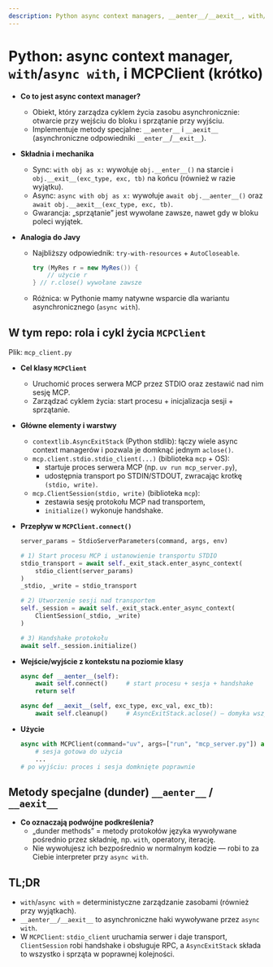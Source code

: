 ```yaml
---
description: Python async context managers, __aenter__/__aexit__, with/async with, and MCPClient lifecycle
---
```


# Python: async context manager, `with`/`async with`, i MCPClient (krótko)

- __Co to jest async context manager?__
  - Obiekt, który zarządza cyklem życia zasobu asynchronicznie: otwarcie przy wejściu do bloku i sprzątanie przy wyjściu.
  - Implementuje metody specjalne: `__aenter__` i `__aexit__` (asynchroniczne odpowiedniki `__enter__`/`__exit__`).

- __Składnia i mechanika__
  - Sync: `with obj as x:` wywołuje `obj.__enter__()` na starcie i `obj.__exit__(exc_type, exc, tb)` na końcu (również w razie wyjątku).
  - Async: `async with obj as x:` wywołuje `await obj.__aenter__()` oraz `await obj.__aexit__(exc_type, exc, tb)`.
  - Gwarancja: „sprzątanie” jest wywołane zawsze, nawet gdy w bloku poleci wyjątek.

- __Analogia do Javy__
  - Najbliższy odpowiednik: `try-with-resources` + `AutoCloseable`.
    ```java
    try (MyRes r = new MyRes()) {
        // użycie r
    } // r.close() wywołane zawsze
    ```
  - Różnica: w Pythonie mamy natywne wsparcie dla wariantu asynchronicznego (`async with`).

## W tym repo: rola i cykl życia `MCPClient`

Plik: `mcp_client.py`

- __Cel klasy `MCPClient`__
  - Uruchomić proces serwera MCP przez STDIO oraz zestawić nad nim sesję MCP.
  - Zarządzać cyklem życia: start procesu + inicjalizacja sesji + sprzątanie.

- __Główne elementy i warstwy__
  - `contextlib.AsyncExitStack` (Python stdlib): łączy wiele async context managerów i pozwala je domknąć jednym `aclose()`.
  - `mcp.client.stdio.stdio_client(...)` (biblioteka `mcp` + OS):
    - startuje proces serwera MCP (np. `uv run mcp_server.py`),
    - udostępnia transport po STDIN/STDOUT, zwracając krotkę `(stdio, write)`.
  - `mcp.ClientSession(stdio, write)` (biblioteka `mcp`):
    - zestawia sesję protokołu MCP nad transportem,
    - `initialize()` wykonuje handshake.

- __Przepływ w `MCPClient.connect()`__
  ```python
  server_params = StdioServerParameters(command, args, env)

  # 1) Start procesu MCP i ustanowienie transportu STDIO
  stdio_transport = await self._exit_stack.enter_async_context(
      stdio_client(server_params)
  )
  _stdio, _write = stdio_transport

  # 2) Utworzenie sesji nad transportem
  self._session = await self._exit_stack.enter_async_context(
      ClientSession(_stdio, _write)
  )

  # 3) Handshake protokołu
  await self._session.initialize()
  ```

- __Wejście/wyjście z kontekstu na poziomie klasy__
  ```python
  async def __aenter__(self):
      await self.connect()     # start procesu + sesja + handshake
      return self

  async def __aexit__(self, exc_type, exc_val, exc_tb):
      await self.cleanup()     # AsyncExitStack.aclose() – domyka wszystko
  ```

- __Użycie__
  ```python
  async with MCPClient(command="uv", args=["run", "mcp_server.py"]) as client:
      # sesja gotowa do użycia
      ...
  # po wyjściu: proces i sesja domknięte poprawnie
  ```

## Metody specjalne (dunder) `__aenter__` / `__aexit__`

- __Co oznaczają podwójne podkreślenia?__
  - „dunder methods” = metody protokołów języka wywoływane pośrednio przez składnię, np. `with`, operatory, iterację.
  - Nie wywołujesz ich bezpośrednio w normalnym kodzie — robi to za Ciebie interpreter przy `async with`.

## TL;DR

- `with`/`async with` = deterministyczne zarządzanie zasobami (również przy wyjątkach).
- `__aenter__/__aexit__` to asynchroniczne haki wywoływane przez `async with`.
- W `MCPClient`: `stdio_client` uruchamia serwer i daje transport, `ClientSession` robi handshake i obsługuje RPC, a `AsyncExitStack` składa to wszystko i sprząta w poprawnej kolejności.
